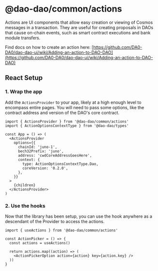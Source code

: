 # @dao-dao/common/actions

Actions are UI components that allow easy creation or viewing of Cosmos messages
in a transaction. They are useful for creating proposals in DAOs that cause
on-chain events, such as smart contract executions and bank module transfers.

Find docs on how to create an action here:
[https://github.com/DA0-DA0/dao-dao-ui/wiki/Adding-an-action-to-DAO-DAO](https://github.com/DA0-DA0/dao-dao-ui/wiki/Adding-an-action-to-DAO-DAO)

## React Setup

### **1. Wrap the app**

Add the `ActionsProvider` to your app, likely at a high enough level to
encompass entire pages. You will need to pass some options, like the contract
address and version of the DAO's core contract.

```tsx
import { ActionsProvider } from '@dao-dao/common/actions'
import { ActionOptionsContextType } from '@dao-dao/types'

const App = () => (
  <ActionsProvider
    options={{
      chainId: 'juno-1',
      bech32Prefix: 'juno',
      address: 'cwdCoreAddressGoesHere',
      context: {
        type: ActionOptionsContextType.Dao,
        coreVersion: '0.2.0',
      },
    }}
  >
    {children}
  </ActionsProvider>
)
```

### **2. Use the hooks**

Now that the library has been setup, you can use the hook anywhere as a
descendant of the Provider to access the actions.

```tsx
import { useActions } from '@dao-dao/common/actions'

const ActionPicker = () => {
  const actions = useActions()

  return actions.map((action) => (
    <ActionPickerOption action={action} key={action.key} />
  ))
}
```
